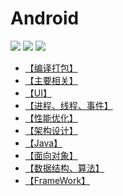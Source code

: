 # Android

[![](https://img.shields.io/badge/license-MIT-lightgrey)](https://github.com/Apriluestc/Android/blob/master/LICENSE)
[![](https://img.shields.io/badge/lang-%E7%AE%80%E4%BD%93%E4%B8%AD%E6%96%87-orange)](https://github.com/Apriluestc/Android/blob/master/Lang/Chinese.md)
[![](https://img.shields.io/badge/lang-English-yellow)](https://github.com/Apriluestc/Android/blob/master/Lang/English.md)

- [【编译打包】](https://github.com/Apriluestc/Android/tree/master/Docs/MainComponents)
- [【主要相关】](https://github.com/Apriluestc/Android/tree/master/Docs/MainComponents)
- [【UI】](https://github.com/Apriluestc/Android/tree/master/Docs/MainComponents)
- [【进程、线程、事件】](https://github.com/Apriluestc/Android/tree/master/Docs/MainComponents)
- [【性能优化】](https://github.com/Apriluestc/Android/tree/master/Docs/MainComponents)
- [【架构设计】](https://github.com/Apriluestc/Android/tree/master/Docs/MainComponents)
- [【Java】](https://github.com/Apriluestc/Android/tree/master/Docs/MainComponents)
- [【面向对象】](https://github.com/Apriluestc/Android/tree/master/Docs/MainComponents)
- [【数据结构、算法】](https://github.com/Apriluestc/Android/tree/master/Docs/MainComponents)
- [【FrameWork】](https://github.com/Apriluestc/Android/tree/master/Docs/MainComponents)
